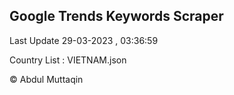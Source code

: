 

## Google Trends Keywords Scraper 
 
Last Update 29-03-2023 , 03:36:59

Country List :
VIETNAM.json



© Abdul Muttaqin 
